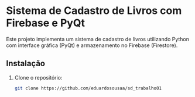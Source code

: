 # Sistema de Cadastro de Livros com Firebase e PyQt

Este projeto implementa um sistema de cadastro de livros utilizando Python com interface gráfica (PyQt) e armazenamento no Firebase (Firestore).

## Instalação

1. Clone o repositório:
   ```bash
   git clone https://github.com/eduardosousaa/sd_trabalho01